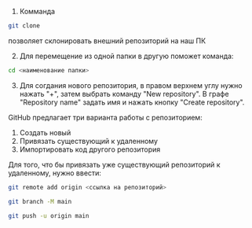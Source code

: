 1. Комманда 
```sh
git clone
```
позволяет склонировать внешний репозиторий на наш ПК

2. Для перемещение из одной папки в другую поможет команда:
```sh
cd <наименование папки>
```

3. Для согдания нового репозитория, в правом верхнем углу нужно нажать "+", затем выбрать команду "New repository". В графе "Repository name" задать имя и нажать кнопку "Create repository".

GitHub предлагает три варианта работы с репозиторием:

1. Создать новый
2. Привязать существующий к удаленному
3. Импортировать код другого репозитория

Для того, что бы привязать уже существующий репозиторий к удаленному, нужно ввести:
```sh
git remote add origin <ссылка на репозиторий>

git branch -M main

git push -u origin main
```

